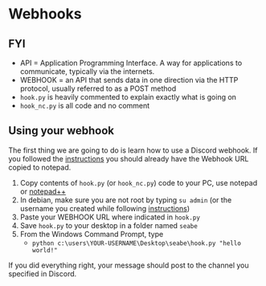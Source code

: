 # Webhooks
## FYI
- API = Application Programming Interface. A way for applications to communicate, typically via the internets.
- WEBHOOK = an API that sends data in one direction via the HTTP protocol, usually referred to as a POST method
- `hook.py` is heavily commented to explain exactly what is going on
- `hook_nc.py` is all code and no comment

## Using your webhook
The first thing we are going to do is learn how to use a Discord webhook. If you followed the [instructions](../instructions) you should already have the Webhook URL copied to notepad. 
<!--
1. Copy `hook.py` (or `hook_nc.py`) code to your PC, use notepad or [notepad++](https://notepad-plus-plus.org/downloads/)
2. Paste your WEBHOOK URL where indicated in `hook.py`
3. Save `hook.py` to your desktop in a folder named `seabe`
4. From the Windows Command Prompt, type 
   - `python c:\users\YOUR-USERNAME\Desktop\seabe\hook.py "hello world!"`
-->

1. Copy contents of `hook.py` (or `hook_nc.py`) code to your PC, use notepad or [notepad++](https://notepad-plus-plus.org/downloads/)
2. In debian, make sure you are not root by typing `su admin` (or the username you created while following [instructions](../instructions))
3. Paste your WEBHOOK URL where indicated in `hook.py`
4. Save `hook.py` to your desktop in a folder named `seabe`
5. From the Windows Command Prompt, type 
   - `python c:\users\YOUR-USERNAME\Desktop\seabe\hook.py "hello world!"`

If you did everything right, your message should post to the channel you specified in Discord.
